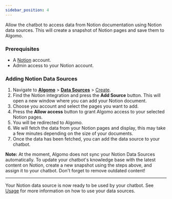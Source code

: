 ```yaml
---
sidebar_position: 4
---
```


Allow the chatbot to access data from Notion documentation using Notion data sources. This will create a snapshot of Notion pages and save them to Algomo.

### Prerequisites

- A [Notion](https://www.notion.so/) account.
- Admin access to your Notion account.

### Adding Notion Data Sources

1. Navigate to [**Algomo**](https://app.algomo.com/) > [**Data Sources**](https:app.algomo.com/data-sources) > [Create](https://app.algomo.com/data-sources/create/integations).
2. Find the Notion integration and press the **Add Source** button. This will open a new window where you can add your Notion document.
3. Choose you account and select the pages you want to add.
4. Press the **Allow access** button to grant Algomo access to your selected Notion pages.
5. You will be redirected to Algomo.
6. We will fetch the data from your Notion pages and display, this may take a few minutes depending on the size of your documents.
7. Once the data has been fetched, you can add the data source to your chatbot.

**Note:** At the moment, Algomo does not sync your Notion Data Sources automatically. To update your chatbot's knowledge base with the latest content on Notion, create a new snapshot using the steps above, and assign it to your chatbot. Don't forget to remove outdated content!

---

Your Notion data source is now ready to be used by your chatbot. See [Usage](./Overview#usage.md) for more information on how to use your data sources.
